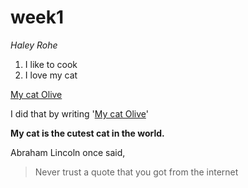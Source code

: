 # week1

*Haley Rohe*

1. I like to cook
1. I love my cat


[My cat Olive](https://imgur.com/jLDMbIz)

I did that by writing '[My cat Olive](https://imgur.com/jLDMbIz)'

**My cat is the cutest cat in the world.**

Abraham Lincoln once said,
>Never trust a quote
>that you got from the internet


